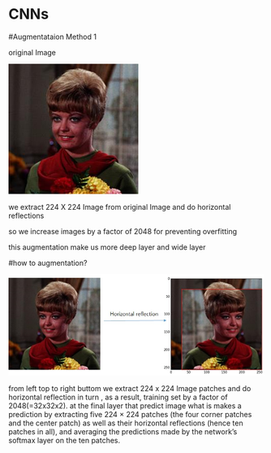 # CNNs


#Augmentataion Method 1 


original Image 

![Alt text](./girl.jpg)

we extract 224 X 224 Image from original Image and do horizontal reflections 

so we increase images by a factor of 2048 for preventing overfitting

this augmentation make us more deep layer and wide layer 


#how to augmentation?




![Alt text](./horizontal_reflection.jpg)

from left top to right buttom we extract 224 x 224 Image patches and do horizontal reflection in turn ,
as a result, training set by a factor of 2048(=32x32x2).
at the final layer that predict image what is makes a prediction by extracting
five 224 × 224 patches (the four corner patches and the center patch) as well as their horizontal
reflections (hence ten patches in all), and averaging the predictions made by the network’s softmax
layer on the ten patches.
